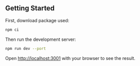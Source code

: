 ## Getting Started
First, download package used:
```bash
npm ci
```

Then run the development server:

```bash
npm run dev --port
```

Open [http://localhost:3001](http://localhost:3001) with your browser to see the result.
